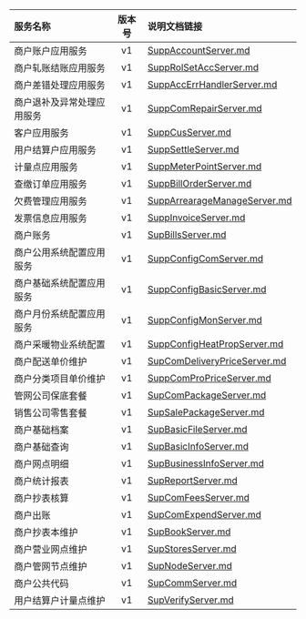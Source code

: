   
| 服务名称 | 版本号 | 说明文档链接 |  
| :----------------- | :-----: | :---------------- |  
| 商户账户应用服务 | v1 | [SuppAccountServer.md](https://gitee.com/leslieleslie/gitMd/blob/master/EpeisSupp/SuppAccountServer_README.md) |  
| 商户轧账结账应用服务 | v1 | [SuppRolSetAccServer.md](https://gitee.com/leslieleslie/gitMd/blob/master/EpeisSupp/SuppRolSetAccServer_README.md) |  
| 商户差错处理应用服务 | v1 | [SuppAccErrHandlerServer.md](https://gitee.com/leslieleslie/gitMd/blob/master/EpeisSupp/SuppAccErrHandlerServer_README.md) |  
| 商户退补及异常处理应用服务 | v1 | [SuppComRepairServer.md](https://gitee.com/leslieleslie/gitMd/blob/master/EpeisSupp/SuppComRepairServer_README.md) |  
| 客户应用服务 | v1 | [SuppCusServer.md](https://gitee.com/leslieleslie/gitMd/blob/master/EpeisSupp/SuppCusServer_README.md) |  
| 用户结算户应用服务 | v1 | [SuppSettleServer.md](https://gitee.com/leslieleslie/gitMd/blob/master/EpeisSupp/SuppSettleServer_README.md) |  
| 计量点应用服务 | v1 | [SuppMeterPointServer.md](https://gitee.com/leslieleslie/gitMd/blob/master/EpeisSupp/SuppMeterPointServer_README.md) |  
| 查缴订单应用服务 | v1 | [SuppBillOrderServer.md](https://gitee.com/leslieleslie/gitMd/blob/master/EpeisSupp/SuppBillOrderServer_README.md) |  
| 欠费管理应用服务 | v1 | [SuppArrearageManageServer.md](https://gitee.com/leslieleslie/gitMd/blob/master/EpeisSupp/SuppArrearageManageServer_README.md) |  
| 发票信息应用服务 | v1 | [SuppInvoiceServer.md](https://gitee.com/leslieleslie/gitMd/blob/master/EpeisSupp/SuppInvoiceServer_README.md) |  
| 商户账务 | v1 | [SupBillsServer.md](https://gitee.com/leslieleslie/gitMd/blob/master/EpeisSupp/SupBillsServer_README.md) |  
| 商户公用系统配置应用服务 | v1 | [SuppConfigComServer.md](https://gitee.com/leslieleslie/gitMd/blob/master/EpeisSupp/SuppConfigComServer_README.md) |  
| 商户基础系统配置应用服务 | v1 | [SuppConfigBasicServer.md](https://gitee.com/leslieleslie/gitMd/blob/master/EpeisSupp/SuppConfigBasicServer_README.md) |  
| 商户月份系统配置应用服务 | v1 | [SuppConfigMonServer.md](https://gitee.com/leslieleslie/gitMd/blob/master/EpeisSupp/SuppConfigMonServer_README.md) |  
| 商户采暖物业系统配置 | v1 | [SuppConfigHeatPropServer.md](https://gitee.com/leslieleslie/gitMd/blob/master/EpeisSupp/SuppConfigHeatPropServer_README.md) |  
| 商户配送单价维护 | v1 | [SupComDeliveryPriceServer.md](https://gitee.com/leslieleslie/gitMd/blob/master/EpeisSupp/SupComDeliveryPriceServer_README.md) |  
| 商户分类项目单价维护 | v1 | [SuppComProPriceServer.md](https://gitee.com/leslieleslie/gitMd/blob/master/EpeisSupp/SuppComProPriceServer_README.md) |  
| 管网公司保底套餐 | v1 | [SupComPackageServer.md](https://gitee.com/leslieleslie/gitMd/blob/master/EpeisSupp/SupComPackageServer_README.md) |  
| 销售公司零售套餐 | v1 | [SupSalePackageServer.md](https://gitee.com/leslieleslie/gitMd/blob/master/EpeisSupp/SupSalePackageServer_README.md) |  
| 商户基础档案 | v1 | [SupBasicFileServer.md](https://gitee.com/leslieleslie/gitMd/blob/master/EpeisSupp/SupBasicFileServer_README.md) |  
| 商户基础查询 | v1 | [SupBasicInfoServer.md](https://gitee.com/leslieleslie/gitMd/blob/master/EpeisSupp/SupBasicInfoServer_README.md) |  
| 商户网点明细 | v1 | [SupBusinessInfoServer.md](https://gitee.com/leslieleslie/gitMd/blob/master/EpeisSupp/SupBusinessInfoServer_README.md) |  
| 商户统计报表 | v1 | [SupReportServer.md](https://gitee.com/leslieleslie/gitMd/blob/master/EpeisSupp/SupReportServer_README.md) |  
| 商户抄表核算 | v1 | [SupComFeesServer.md](https://gitee.com/leslieleslie/gitMd/blob/master/EpeisSupp/SupComFeesServer_README.md) |  
| 商户出账 | v1 | [SupComExpendServer.md](https://gitee.com/leslieleslie/gitMd/blob/master/EpeisSupp/SupComExpendServer_README.md) |  
| 商户抄表本维护 | v1 | [SupBookServer.md](https://gitee.com/leslieleslie/gitMd/blob/master/EpeisSupp/SupBookServer_README.md) |  
| 商户营业网点维护 | v1 | [SupStoresServer.md](https://gitee.com/leslieleslie/gitMd/blob/master/EpeisSupp/SupStoresServer_README.md) |  
| 商户管网节点维护 | v1 | [SupNodeServer.md](https://gitee.com/leslieleslie/gitMd/blob/master/EpeisSupp/SupNodeServer_README.md) |  
| 商户公共代码 | v1 | [SupCommServer.md](https://gitee.com/leslieleslie/gitMd/blob/master/EpeisSupp/SupCommServer_README.md) |  
| 用户结算户计量点维护 | v1 | [SupVerifyServer.md](https://gitee.com/leslieleslie/gitMd/blob/master/EpeisSupp/SupVerifyServer_README.md) |  
  
